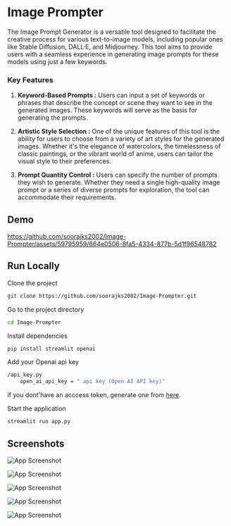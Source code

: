 
# Image Prompter

The Image Prompt Generator is a versatile tool designed to facilitate the creative process for various text-to-image models, including popular ones like Stable Diffusion, DALL·E, and Midjourney. This tool aims to provide users with a seamless experience in generating image prompts for these models using just a few keywords.

### Key Features

1. **Keyword-Based Prompts :** Users can input a set of keywords or phrases that describe the concept or scene they want to see in the generated images. These keywords will serve as the basis for generating the prompts.

2. **Artistic Style Selection :** One of the unique features of this tool is the ability for users to choose from a variety of art styles for the generated images. Whether it's the elegance of watercolors, the timelessness of classic paintings, or the vibrant world of anime, users can tailor the visual style to their preferences.

3. **Prompt Quantity Control :** Users can specify the number of prompts they wish to generate. Whether they need a single high-quality image prompt or a series of diverse prompts for exploration, the tool can accommodate their requirements.


## Demo

https://github.com/soorajks2002/Image-Prompter/assets/59795959/664e0506-8fa5-4334-877b-5d1f96548782



## Run Locally

Clone the project

```bash
git clone https://github.com/soorajks2002/Image-Prompter.git
```

Go to the project directory

```bash
cd Image-Prompter
```

Install dependencies

```bash
pip install streamlit openai
```

Add your Openai api key

```bash
/api_key.py
    open_ai_api_key = " api key (Open AI API key)"
```

if you dont'have an acccess token, generate one from [here](https://platform.openai.com/account/api-keys).

Start the application

```bash
streamlit run app.py
```


## Screenshots

![App Screenshot](https://github.com/soorajks2002/Image-Prompter/blob/main/Screenshots/Screenshot%201.png?raw=true)

![App Screenshot](https://github.com/soorajks2002/Image-Prompter/blob/main/Screenshots/Screenshot%202.png?raw=true)

![App Screenshot](https://github.com/soorajks2002/Image-Prompter/blob/main/Screenshots/Screenshot%203.png?raw=true)

![App Screenshot](https://github.com/soorajks2002/Image-Prompter/blob/main/Screenshots/Screenshot%204.png?raw=true)

![App Screenshot](https://github.com/soorajks2002/Image-Prompter/blob/main/Screenshots/Screenshot%205.png?raw=true)
